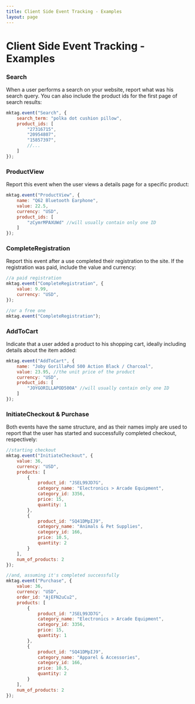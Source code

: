 ```yaml
---
title: Client Side Event Tracking - Examples
layout: page
---
```


# Client Side Event Tracking - Examples #

### Search ###

When a user performs a search on your website, report what was his search query. You can also include the product ids for the first page of search results:

```javascript
mktag.event("Search", {
    search_term: "polka dot cushion pillow",
    product_ids: [
        "27316715",
        "20954807",
        "15857397",
        //...
    ]
});
```

### ProductView ###

Report this event when the user views a details page for a specific product:

```javascript
mktag.event("ProductView", {
    name: "Q62 Bluetooth Earphone",
    value: 22.5,
    currency: "USD",
    product_ids: [
        "zCymrMPAXUWd" //will usually contain only one ID
    ]
});
```

### CompleteRegistration ###

Report this event after a use completed their registration to the site. If the registration was paid, include the value and currency:

```javascript
//a paid registration
mktag.event("CompleteRegistration", {
    value: 9.99,
    currency: "USD",
});

//or a free one
mktag.event("CompleteRegistration");
```

### AddToCart ###

Indicate that a user added a product to his shopping cart, ideally including details about the item added:

```javascript
mktag.event("AddToCart", {
    name: "Joby GorillaPod 500 Action Black / Charcoal",
    value: 23.95, //the unit price of the product
    currency: "USD",
    product_ids: [
        "JOYGORILLAPOD500A" //will usually contain only one ID
    ]
});
```

### InitiateCheckout & Purchase ###

Both events have the same structure, and as their names imply are used to report that the user has started and successfully completed checkout, respectively:

```javascript
//starting checkout
mktag.event("InitiateCheckout", {
    value: 36,
    currency: "USD",
    products: [
        {
            product_id: "JSEL99JD7G",
            category_name: "Electronics > Arcade Equipment",
            category_id: 3356,
            price: 15,
            quantity: 1
        },
        {
            product_id: "SQ41DMpIJ9",
            category_name: "Animals & Pet Supplies",
            category_id: 166,
            price: 10.5,
            quantity: 2
        }
    ],
    num_of_products: 2
});

//and, assuming it's completed successfully
mktag.event("Purchase", {
    value: 36,
    currency: "USD",
    order_id: "AjEFN2uCu2",
    products: [
        {
            product_id: "JSEL99JD7G",
            category_name: "Electronics > Arcade Equipment",
            category_id: 3356,
            price: 15,
            quantity: 1
        },
        {
            product_id: "SQ41DMpIJ9",
            category_name: "Apparel & Accessories",
            category_id: 166,
            price: 10.5,
            quantity: 2
        }
    ],
    num_of_products: 2
});
```
